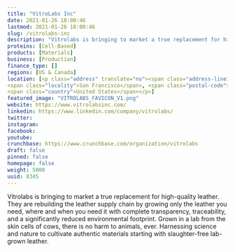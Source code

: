 ```yaml
---
title: "VitroLabs Inc"
date: 2021-01-26 18:00:46
lastmod: 2021-01-26 18:00:46
slug: /vitrolabs-inc
description: "Vitrolabs is bringing to market a true replacement for high-quality leather. They are rebuilding the leather supply chain by growing only the leather you need, where and when you need it with complete transparency, traceability, and a significantly reduced environmental footprint. Grown in a lab from the skin cells of cows, there is no harm to animals, ever. Harnessing science and nature to cultivate authentic materials starting with slaughter-free lab-grown leather."
proteins: [Cell-Based]
products: [Materials]
business: [Production]
finance_type: []
regions: [US & Canada]
location: [<p class="address" translate="no"><span class="address-line1">U.S. 101</span><br>
<span class="locality">San Francisco</span>, <span class="postal-code">94103</span><br>
<span class="country">United States</span></p>]
featured_image: "VITROLABS_FAVICON_V1.png"
website: https://www.vitrolabsinc.com/
linkedin: https://www.linkedin.com/company/vitrolabs/
twitter: 
instagram: 
facebook: 
youtube: 
crunchbase: https://www.crunchbase.com/organization/vitrolabs
draft: false
pinned: false
homepage: false
weight: 5000
uuid: 8345
---
```

Vitrolabs is bringing to market a true replacement for high-quality leather. They are rebuilding the leather supply chain by growing only the leather you need, where and when you need it with complete transparency, traceability, and a significantly reduced environmental footprint. Grown in a lab from the skin cells of cows, there is no harm to animals, ever. Harnessing science and nature to cultivate authentic materials starting with slaughter-free lab-grown leather.
